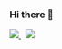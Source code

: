 ### Hi there 👋

<!--
**mohitagrawal939/mohitagrawal939** is a ✨ _special_ ✨ repository because its `README.md` (this file) appears on your GitHub profile.

Here are some ideas to get you started:

- 🔭 I’m currently working on ...
- 🌱 I’m currently learning ...
- 👯 I’m looking to collaborate on ...
- 🤔 I’m looking for help with ...
- 💬 Ask me about ...
- 📫 How to reach me: ...
- 😄 Pronouns: ...
- ⚡ Fun fact: ...
-->
 <p>
  <a href="https://www.linkedin.com/in/mohitagrawal939">
    <img src="https://img.shields.io/badge/mohitagrawal939?style=flat&logo=linkedin">
  </a> &nbsp; 
  <a href="https://twitter.com/mohitagrawal939">
    <img src="https://img.shields.io/badge/@mohitagrawal939?style=flat&logo=twitter">
  </a>
</p>
